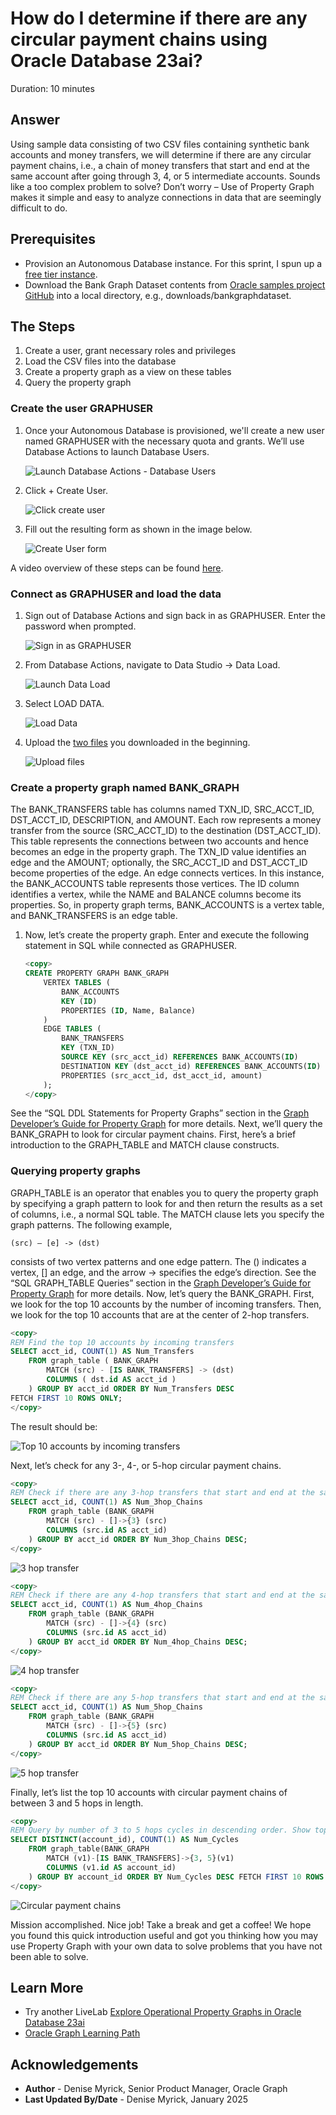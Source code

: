 # How do I determine if there are any circular payment chains using Oracle Database 23ai?

Duration: 10 minutes

## Answer

Using sample data consisting of two CSV files containing synthetic bank accounts and money transfers, we will determine if there are any circular payment chains, i.e., a chain of money transfers that start and end at the same account after going through 3, 4, or 5 intermediate accounts. Sounds like a too complex problem to solve? Don’t worry – Use of Property Graph makes it simple and easy to analyze connections in data that are seemingly difficult to do.

## Prerequisites

* Provision an Autonomous Database instance. For this sprint, I spun up a [free tier instance](https://www.oracle.com/autonomous-database/free-trial/_).
* Download the Bank Graph Dataset contents from [Oracle samples project GitHub](https://github.com/oracle-samples/pgx-samples/tree/master/23c-graph-demos)  into a local directory, e.g., downloads/bankgraphdataset.

## The Steps

1. Create a user, grant necessary roles and privileges
2. Load the CSV files into the database
3. Create a property graph as a view on these tables
4. Query the property graph

### Create the user GRAPHUSER

1. Once your Autonomous Database is provisioned, we'll create a new user named GRAPHUSER with the necessary quota and grants. We’ll use Database Actions to launch Database Users.

    ![Launch Database Actions - Database Users](./images/database-users.png " ")

2. Click + Create User.

    ![Click create user](./images/create-user.png " ")

3. Fill out the resulting form as shown in the image below.

    ![Create User form](./images/create-user-form.png " ")

A video overview of these steps can be found [here](https://youtu.be/RiGEklbA1i0?si=2Hy9wonqbBKTABfp).

### Connect as GRAPHUSER and load the data

1. Sign out of Database Actions and sign back in as GRAPHUSER. Enter the password when prompted.

    ![Sign in as GRAPHUSER](./images/signin-page.png " ")

2. From Database Actions, navigate to Data Studio -> Data Load.

    ![Launch Data Load](./images/launch-data-load.png " ")

3. Select LOAD DATA.

    ![Load Data](./images/load-data.png " ")

4. Upload the [two files](https://github.com/oracle-samples/pgx-samples/tree/master/23c-graph-demos) you downloaded in the beginning.

    ![Upload files](./images/upload-files.png " ")

### Create a property graph named BANK_GRAPH

The BANK\_TRANSFERS table has columns named TXN\_ID, SRC\_ACCT\_ID, DST\_ACCT\_ID, DESCRIPTION, and AMOUNT. Each row represents a money transfer from the source (SRC\_ACCT\_ID) to the destination (DST\_ACCT\_ID). This table represents the connections between two accounts and hence becomes an edge in the property graph. The TXN\_ID value identifies an edge and the AMOUNT; optionally, the SRC\_ACCT\_ID and DST\_ACCT\_ID become properties of the edge.
An edge connects vertices. In this instance, the BANK_ACCOUNTS table represents those vertices. The ID column identifies a vertex, while the NAME and BALANCE columns become its properties.
So, in property graph terms, BANK\_ACCOUNTS is a vertex table, and BANK\_TRANSFERS is an edge table.

1. Now, let’s create the property graph. Enter and execute the following statement in SQL while connected as GRAPHUSER.

    ```sql
    <copy>
    CREATE PROPERTY GRAPH BANK_GRAPH
        VERTEX TABLES (
            BANK_ACCOUNTS
            KEY (ID)
            PROPERTIES (ID, Name, Balance)
        )
        EDGE TABLES (
            BANK_TRANSFERS
            KEY (TXN_ID)
            SOURCE KEY (src_acct_id) REFERENCES BANK_ACCOUNTS(ID)
            DESTINATION KEY (dst_acct_id) REFERENCES BANK_ACCOUNTS(ID)
            PROPERTIES (src_acct_id, dst_acct_id, amount)
        );
    </copy>
    ```

See the “SQL DDL Statements for Property Graphs” section in the [Graph Developer’s Guide for Property Graph](https://docs.oracle.com/en/database/oracle/property-graph/24.4/spgdg/sql-ddl-statements-property-graphs.html) for more details.
Next, we’ll query the BANK\_GRAPH to look for circular payment chains.
First, here’s a brief introduction to the GRAPH_TABLE and MATCH clause constructs.

### Querying property graphs

GRAPH\_TABLE is an operator that enables you to query the property graph by specifying a graph pattern to look for and then return the results as a set of columns, i.e., a normal SQL table.
The MATCH clause lets you specify the graph patterns. The following example,

```
(src) – [e] -> (dst)
```

consists of two vertex patterns and one edge pattern. The () indicates a vertex, [] an edge, and the arrow -> specifies the edge’s direction.
See the “SQL GRAPH\_TABLE Queries” section in the [Graph Developer’s Guide for Property Graph](https://docs.oracle.com/en/database/oracle/property-graph/24.4/spgdg/sql-graph-queries.html) for more details.
Now, let’s query the BANK\_GRAPH.
First, we look for the top 10 accounts by the number of incoming transfers. Then, we look for the top 10 accounts that are at the center of 2-hop transfers.

```sql
<copy>
REM Find the top 10 accounts by incoming transfers
SELECT acct_id, COUNT(1) AS Num_Transfers
    FROM graph_table ( BANK_GRAPH
        MATCH (src) - [IS BANK_TRANSFERS] -> (dst)
        COLUMNS ( dst.id AS acct_id )
    ) GROUP BY acct_id ORDER BY Num_Transfers DESC
FETCH FIRST 10 ROWS ONLY;
</copy>
```

The result should be:

![Top 10 accounts by incoming transfers](./images/incoming-transfers.png " ")

Next, let’s check for any 3-, 4-, or 5-hop circular payment chains.

```sql
<copy>
REM Check if there are any 3-hop transfers that start and end at the same account
SELECT acct_id, COUNT(1) AS Num_3hop_Chains
    FROM graph_table (BANK_GRAPH
        MATCH (src) - []->{3} (src)
        COLUMNS (src.id AS acct_id)
    ) GROUP BY acct_id ORDER BY Num_3hop_Chains DESC;
</copy>
```

![3 hop transfer](./images/3-hop-transfer.png " ")

```sql
<copy>
REM Check if there are any 4-hop transfers that start and end at the same account
SELECT acct_id, COUNT(1) AS Num_4hop_Chains
    FROM graph_table (BANK_GRAPH
        MATCH (src) - []->{4} (src)
        COLUMNS (src.id AS acct_id)
    ) GROUP BY acct_id ORDER BY Num_4hop_Chains DESC;
</copy>
```

![4 hop transfer](./images/4-hop-transfer.png " ")

```sql
<copy>
REM Check if there are any 5-hop transfers that start and end at the same account
SELECT acct_id, COUNT(1) AS Num_5hop_Chains
    FROM graph_table (BANK_GRAPH
        MATCH (src) - []->{5} (src)
        COLUMNS (src.id AS acct_id)
    ) GROUP BY acct_id ORDER BY Num_5hop_Chains DESC;
</copy>
```

![5 hop transfer](./images/5-hop-transfer.png " ")

Finally, let’s list the top 10 accounts with circular payment chains of between 3 and 5 hops in length.

```sql
<copy>
REM Query by number of 3 to 5 hops cycles in descending order. Show top 10.
SELECT DISTINCT(account_id), COUNT(1) AS Num_Cycles
    FROM graph_table(BANK_GRAPH
        MATCH (v1)-[IS BANK_TRANSFERS]->{3, 5}(v1)
        COLUMNS (v1.id AS account_id)
    ) GROUP BY account_id ORDER BY Num_Cycles DESC FETCH FIRST 10 ROWS ONLY;
</copy>
```

![Circular payment chains](./images/circular-payment-chains.png " ")

Mission accomplished. Nice job! Take a break and get a coffee! We hope you found this quick introduction useful and got you thinking how you may use Property Graph with your own data to solve problems that you have not been able to solve.

## Learn More

* Try another LiveLab [Explore Operational Property Graphs in Oracle Database 23ai](https://apexapps.oracle.com/pls/apex/r/dbpm/livelabs/view-workshop?wid=3978)
* [Oracle Graph Learning Path](https://blogs.oracle.com/database/post/oracle-graph-learning-path)

## Acknowledgements

* **Author** - Denise Myrick, Senior Product Manager, Oracle Graph
* **Last Updated By/Date** - Denise Myrick, January 2025
